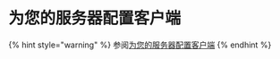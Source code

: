 # 为您的服务器配置客户端

{% hint style="warning" %}
参阅[为您的服务器配置客户端](../admin-console/deploy-client-apps/configure-clients-for-your-server.md)
{% endhint %}
